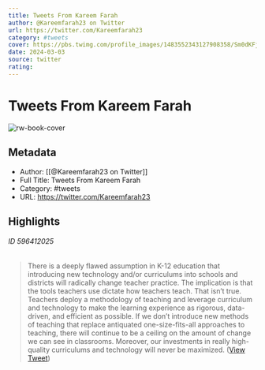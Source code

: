 ```yaml
---
title: Tweets From Kareem Farah
author: @Kareemfarah23 on Twitter
url: https://twitter.com/Kareemfarah23
category: #tweets
cover: https://pbs.twimg.com/profile_images/1483552343127908358/Sm0dKFj3.jpg
date: 2024-03-03
source: twitter
rating:
---
```

# Tweets From Kareem Farah

![rw-book-cover](https://pbs.twimg.com/profile_images/1483552343127908358/Sm0dKFj3.jpg)

## Metadata
- Author: [[@Kareemfarah23 on Twitter]]
- Full Title: Tweets From Kareem Farah
- Category: #tweets
- URL: https://twitter.com/Kareemfarah23

## Highlights
###### ID 596412025
> There is a deeply flawed assumption in K-12 education that introducing new technology and/or curriculums into schools and districts will radically change teacher practice. The implication is that the tools teachers use dictate how teachers teach. That isn’t true. Teachers deploy a methodology of teaching and leverage curriculum and technology to make the learning experience as rigorous, data-driven, and efficient as possible. If we don’t introduce new methods of teaching that replace antiquated one-size-fits-all approaches to teaching, there will continue to be a ceiling on the amount of change we can see in classrooms. Moreover, our investments in really high-quality curriculums and technology will never be maximized. ([View Tweet](https://twitter.com/Kareemfarah23/status/1702804581363667328))
    
